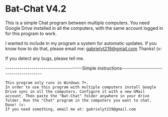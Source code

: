 # Bat-Chat V4.2
This is a simple Chat program between multiple computers. You need Google Drive installed in all the computers, with the same account logged in for this program to work.

I wanted to include in my program a system for automatic updates. If you know how to do that, please email me: gabrielyt219@gmail.com Thanks! (v:

If you detect any bugs, please tell me.


--------------------------------------Simple instructions--------------------------------------

	This program only runs in Windows 7+.
	In order to use this program with multiple computers install Google Drive sync in all the computers. Configure it with a new GMail account. Then paste the "Bat-Chat" folder anywhere in your drive folder. Run the "Chat" program in the computers you want to chat. Done! (v:
	If you need something, email me at: gabrielyt219@gmail.com
